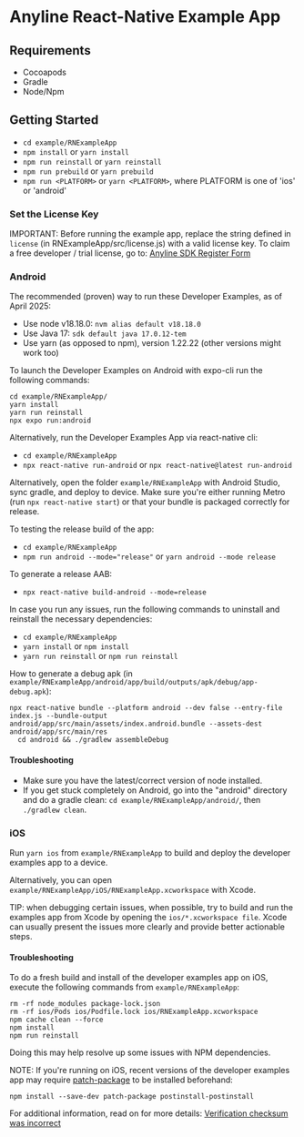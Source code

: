 # Anyline React-Native Example App

## Requirements

- Cocoapods
- Gradle
- Node/Npm

## Getting Started

- `cd example/RNExampleApp`
- `npm install` or `yarn install`
- `npm run reinstall` or `yarn reinstall`
- `npm run prebuild` or `yarn prebuild`
- `npm run <PLATFORM>` or `yarn <PLATFORM>`, where PLATFORM is one of 'ios' or 'android'

### Set the License Key

IMPORTANT: Before running the example app, replace the string defined in `license` (in RNExampleApp/src/license.js) with a valid license key. To claim a free developer / trial license, go to: [Anyline SDK Register Form](https://anyline.com/free-demos/)

### Android

The recommended (proven) way to run these Developer Examples, as of April 2025:
- Use node v18.18.0: `nvm alias default v18.18.0`
- Use Java 17: `sdk default java 17.0.12-tem`
- Use yarn (as opposed to npm), version 1.22.22 (other versions might work too)

To launch the Developer Examples on Android with expo-cli run the following commands:
```shell
cd example/RNExampleApp/
yarn install
yarn run reinstall
npx expo run:android
```

Alternatively, run the Developer Examples App via react-native cli:

* `cd example/RNExampleApp`
* `npx react-native run-android` or `npx react-native@latest run-android`

Alternatively, open the folder `example/RNExampleApp` with Android Studio, sync gradle, and deploy to device. Make sure you're either running Metro (run `npx react-native start`) or that your bundle is packaged correctly for release.

To testing the release build of the app:

* `cd example/RNExampleApp`
* `npm run android --mode="release"` or `yarn android --mode release`

To generate a release AAB:

* `npx react-native build-android --mode=release`

In case you run any issues, run the following commands to uninstall and reinstall the necessary dependencies:

* `cd example/RNExampleApp`
* `yarn install` or `npm install`
* `yarn run reinstall` or `npm run reinstall`

How to generate a debug apk (in `example/RNExampleApp/android/app/build/outputs/apk/debug/app-debug.apk`):

```shell
npx react-native bundle --platform android --dev false --entry-file index.js --bundle-output android/app/src/main/assets/index.android.bundle --assets-dest android/app/src/main/res
  cd android && ./gradlew assembleDebug
```


#### Troubleshooting

* Make sure you have the latest/correct version of node installed.
* If you get stuck completely on Android, go into the "android" directory and do a gradle clean: `cd example/RNExampleApp/android/`, then `./gradlew clean`.

### iOS

Run `yarn ios` from `example/RNExampleApp` to build and deploy the developer examples app to a device.

Alternatively, you can open `example/RNExampleApp/iOS/RNExampleApp.xcworkspace` with Xcode.

TIP: when debugging certain issues, when possible, try to build and run the examples app from Xcode by opening the `ios/*.xcworkspace file`. Xcode can usually present the issues more clearly and provide better actionable steps.


#### Troubleshooting

To do a fresh build and install of the developer examples app on iOS, execute the following commands from `example/RNExampleApp`:

```
rm -rf node_modules package-lock.json
rm -rf ios/Pods ios/Podfile.lock ios/RNExampleApp.xcworkspace
npm cache clean --force
npm install
npm run reinstall
```

Doing this may help resolve up some issues with NPM dependencies.


NOTE: If you're running on iOS, recent versions of the developer examples app may require [patch-package](https://github.com/ds300/patch-package) to be installed beforehand:

```
npm install --save-dev patch-package postinstall-postinstall
```

For additional information, read on for more details: [Verification checksum was incorrect](https://github.com/boostorg/boost/issues/843)